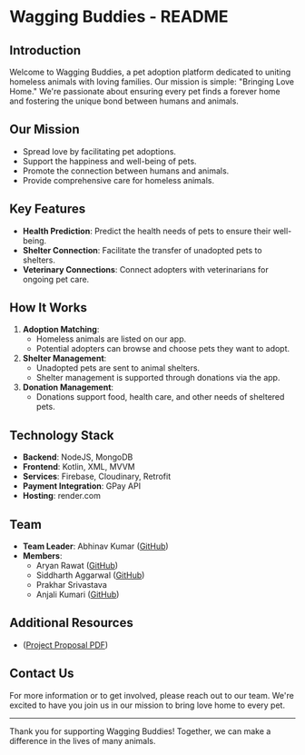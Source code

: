 # Wagging Buddies - README

## Introduction

Welcome to Wagging Buddies, a pet adoption platform dedicated to uniting homeless animals with loving families. Our mission is simple: "Bringing Love Home." We're passionate about ensuring every pet finds a forever home and fostering the unique bond between humans and animals.

## Our Mission

- Spread love by facilitating pet adoptions.
- Support the happiness and well-being of pets.
- Promote the connection between humans and animals.
- Provide comprehensive care for homeless animals.

## Key Features

- **Health Prediction**: Predict the health needs of pets to ensure their well-being.
- **Shelter Connection**: Facilitate the transfer of unadopted pets to shelters.
- **Veterinary Connections**: Connect adopters with veterinarians for ongoing pet care.

## How It Works

1. **Adoption Matching**: 
   - Homeless animals are listed on our app.
   - Potential adopters can browse and choose pets they want to adopt.
2. **Shelter Management**: 
   - Unadopted pets are sent to animal shelters.
   - Shelter management is supported through donations via the app.
3. **Donation Management**: 
   - Donations support food, health care, and other needs of sheltered pets.

## Technology Stack

- **Backend**: NodeJS, MongoDB
- **Frontend**: Kotlin, XML, MVVM
- **Services**: Firebase, Cloudinary, Retrofit
- **Payment Integration**: GPay API
- **Hosting**: render.com

## Team

- **Team Leader**: Abhinav Kumar  ([GitHub](https://github.com/CoderAbhi27))
- **Members**: 
  - Aryan Rawat ([GitHub](https://github.com/RAry-n))
  - Siddharth Aggarwal ([GitHub](https://github.com/siddharthaggarwal25))
  - Prakhar Srivastava 
  - Anjali Kumari ([GitHub](https://github.com/svapak))

## Additional Resources

- ([Project Proposal PDF](https://drive.google.com/file/d/1URgJqP6FfgUxS8qte_PGNCQvHomlSzOG/view?usp=sharing))

## Contact Us

For more information or to get involved, please reach out to our team. We're excited to have you join us in our mission to bring love home to every pet.

---

Thank you for supporting Wagging Buddies! Together, we can make a difference in the lives of many animals.
